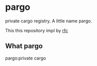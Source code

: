 # pargo
private cargo registry. A little name pargo.

This this repository impl by [rfc](https://doc.rust-lang.org/cargo/reference/registries.html)

## What pargo
pargo:private cargo
